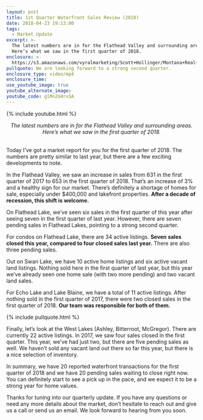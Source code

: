 ```yaml
---
layout: post
title: 1st Quarter Waterfront Sales Review (2018)
date: 2018-04-23 19:13:00
tags:
  - Market Update
excerpt: >-
  The latest numbers are in for the Flathead Valley and surrounding areas.
  Here’s what we saw in the first quarter of 2018.
enclosure: >-
  https://s3.amazonaws.com/vyralmarketing/Scott+Hollinger/Montana+Real+Estate++The+Hollinger+Team+Flathead+Valley+first+quarter+report.mp4
pullquote: We are looking forward to a strong second quarter.
enclosure_type: video/mp4
enclosure_time:
use_youtube_image: true
youtube_alternate_image:
youtube_code: glMn2U4rxSA
---
```


{% include youtube.html %}

<center><em>The latest numbers are in for the Flathead Valley and surrounding areas. Here&rsquo;s what we saw in the first quarter of 2018.</em></center>

<center>&nbsp;</center>

Today I’ve got a market report for you for the first quarter of 2018. The numbers are pretty similar to last year, but there are a few exciting developments to note.

In the Flathead Valley, we saw an increase in sales from 631 in the first quarter of 2017 to 653 in the first quarter of 2018. That’s an increase of 3% and a healthy sign for our market. There’s definitely a shortage of homes for sale, especially under $400,000 and lakefront properties. **After a decade of recession, this shift is welcome.**

On Flathead Lake, we’ve seen six sales in the first quarter of this year after seeing seven in the first quarter of last year. However, there are seven pending sales in Flathead Lakes, pointing to a strong second quarter.

For condos on Flathead Lake, there are 34 active listings. **Seven sales closed this year, compared to four closed sales last year.** There are also three pending sales.

Out on Swan Lake, we have 10 active home listings and six active vacant land listings. Nothing sold here in the first quarter of last year, but this year we’ve already seen one home sale (with two more pending) and two vacant land sales. 

For Echo Lake and Lake Blaine, we have a total of 11 active listings. After nothing sold in the first quarter of 2017, there were two closed sales in the first quarter of 2018. **Our team was responsible for both of them.**

{% include pullquote.html %}

Finally, let’s look at the West Lakes (Ashley, Bitterroot, McGregor). There are currently 22 active listings. In 2017, we saw four sales closed in the first quarter. This year, we’ve had just two, but there are five pending sales as well. We haven’t sold any vacant land out there so far this year, but there is a nice selection of inventory.

In summary, we have 20 reported waterfront transactions for the first quarter of 2018 and we have 20 pending sales waiting to close right now. You can definitely start to see a pick up in the pace, and we expect it to be a strong year for home values. 

Thanks for tuning into our quarterly update. If you have any questions or need any more details about the market, don’t hesitate to reach out and give us a call or send us an email. We look forward to hearing from you soon.<br>